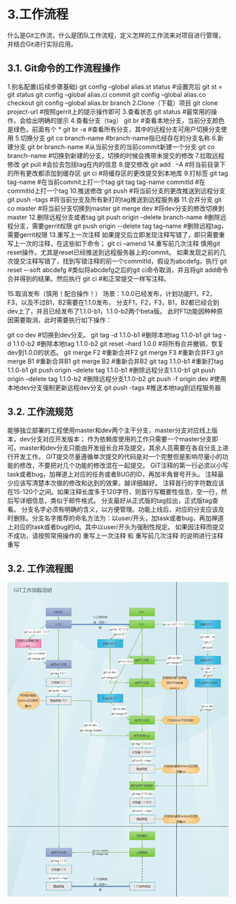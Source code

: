 # 3.工作流程

什么是Git工作流，什么是团队工作流程，定义怎样的工作流来对项目进行管理，并结合Git进行实际应用。
## 3.1. Git命令的工作流程操作
1.别名配置(后续步骤基础)
git config –global alias.st status #设置完后 git st = git status
 git config –global alias.ci commit
 git config –global alias.co checkout
 git config –global alias.br branch
2.Clone（下载）项目
git clone project-url #按照gerrit上的提示操作即可
3.查看状态
git status #最常用的操作，会给出明确的提示
4.查看分支（tag）
git br #查看本地分支，当前分支颜色是绿色，前面有个 *
 git br -a #查看所有分支，其中的远程分支可用户切换分支使用
5.切换分支
git co branch-name #branch-name指已经存在的分支名称
6.新建分支
git br branch-name #从当前分支的当前commit新建一个分支
 git co branch-name #切换到新建的分支，切换的时候会携带未提交的修改
7.拉取远程修改
git pull #会拉去包括tag在内的信息
8.提交修改
git add . –A #将当前目录下的所有更改都添加到缓存区
 git ci #将缓存区的更改提交到本地库
9.打标签
git tag tag-name #在当前commit上打一个tag
 git tag tag-name commitId #在commitId上打一个tag
10.推送修改
git push #将当前分支的更改推送到远程分支
 git push –tags #将当前分支及所有新打的tag推送到远程服务器
11.合并分支
git co master #将当前分支切换到master
 git merge dev #将dev分支的修改切换到master
12.删除远程分支或者tag
git push origin –delete branch-name #删除远程分支，需要gerrit权限
 git push origin --delete tag tag-name #删除远程tag，需要gerrit权限
13.重写上一次注释
 如果提交后立即发现注释写错了，即只需要重写上一次的注释，在这些如下命令；
 git ci –amend
14.重写前几次注释
慎用git reset操作，尤其是reset已经推送到远程服务器上的commit。
如果发现之前的几次提交注释写错了，找到写错注释的前一个commitId，假设为abcdefg，执行
git reset –-soft abcdefg #类似将abcdefg之后的git ci命令取消，并且将git add命令合并得到的结果。然后执行
 git ci #和正常提交一样写注释。

15.取消发布（慎用！配合操作！）
场景：1.0.0已经发布，计划功能F1，F2，F3，以及不过B1，B2需要在1.1.0发布，
分支F1，F2，F3，B1，B2都已经合到dev上了，并且已经发布了1.1.0-b1，1.1.0-b2两个beta版。
此时F1功能因种种原因需要取消，此时需要执行如下操作：
 

git co dev #切换到dev分支。
 git tag -d 1.1.0-b1 #删除本地tag 1.1.0-b1
 git tag -d 1.1.0-b2 #删除本地tag 1.1.0-b2
 git reset –hard 1.0.0 #将所有合并撤销，恢复dev到1.0.0的状态。
 git merge F2 #重新合并F2
 git merge F3 #重新合并F3
 git merge B1 #重新合并B1
 git merge B2 #重新合并B2
 git tag 1.1.0-b1 #重新打tag 1.1.0-b1
 git push origin –delete tag 1.1.0-b1 #删除远程分支1.1.0-b1
 git push origin –delete tag 1.1.0-b2 #删除远程分支1.1.0-b2
 git push -f origin dev #使用本地dev分支强制更新远程dev分支
 git push -tags #推送本地tag到远程服务器
## 3.2. 工作流规范
能够独立部署的工程使用master和dev两个主干分支，master分支对应线上版本，dev分支对应开发版本； 作为依赖库使用的工作只需要一个master分支即可。master和dev分支只能由开发组长合并及提交，其余人员需要在各自分支上进行开发工作。
GIT提交尽量遵循单次提交的代码是对一个完整但是影响尽量小的功能的修改，不要把对几个功能的修改混在一起提交。
GIT注释的第一行必须以小写task或者bug，加禅道上对应的任务或者BUG的ID，再加半角冒号开头。 注释最少应该写清楚本次做的修改和达到的效果，越详细越好。 注释首行的字符数应该在15-120个之间。如果注释长度多于120字符，则首行写概要性信息，空一行，然后写详细信息，类似于邮件格式。
分支最好从正式版的tag拉出，正式版tag查看。 分支名字必须有明确的含义，以方便管理。功能上线后，对应的分支应该及时删除。分支名字推荐的命名方法为：以user/开头，加task或者bug，再加禅道上对应的task或者bug的id。其中以user/开头为强制性规定。
如果因注释而提交不成功，请按照常用操作的 重写上一次注释 和 重写前几次注释 的说明进行注释重写

## 3.2. 工作流程图

![](/assets/6e7e60de-e689-3380-b866-9d438458b450.png)